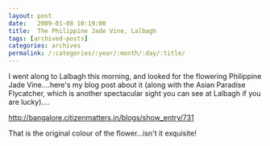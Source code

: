 ```yaml
---
layout: post
date:	2009-01-08 10:19:00
title:  The Philippine Jade Vine, Lalbagh
tags: [archived-posts]
categories: archives
permalink: /:categories/:year/:month/:day/:title/
---
```

I went along to Lalbagh this morning, and looked for the flowering Philippine Jade Vine....here's my blog post about it (along with the Asian Paradise Flycatcher, which is another spectacular sight you can see at Lalbagh if you are lucky)....


http://bangalore.citizenmatters.in/blogs/show_entry/731


That is the original colour of the flower...isn't it exquisite!
